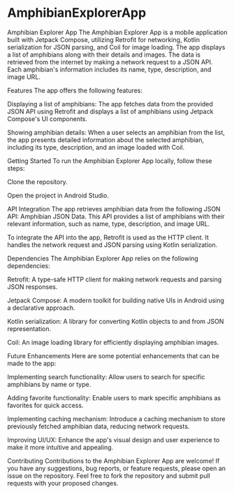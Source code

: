 # AmphibianExplorerApp

Amphibian Explorer App
The Amphibian Explorer App is a mobile application built with Jetpack Compose, utilizing Retrofit for networking, Kotlin serialization for JSON parsing, and Coil for image loading. The app displays a list of amphibians along with their details and images. The data is retrieved from the internet by making a network request to a JSON API. Each amphibian's information includes its name, type, description, and image URL.

Features
The app offers the following features:

Displaying a list of amphibians: The app fetches data from the provided JSON API using Retrofit and displays a list of amphibians using Jetpack Compose's UI components.

Showing amphibian details: When a user selects an amphibian from the list, the app presents detailed information about the selected amphibian, including its type, description, and an image loaded with Coil.

Getting Started
To run the Amphibian Explorer App locally, follow these steps:

Clone the repository.

Open the project in  Android Studio.


API Integration
The app retrieves amphibian data from the following JSON API: Amphibian JSON Data. This API provides a list of amphibians with their relevant information, such as name, type, description, and image URL.

To integrate the API into the app, Retrofit is used as the HTTP client. It handles the network request and JSON parsing using Kotlin serialization.

Dependencies
The Amphibian Explorer App relies on the following dependencies:

Retrofit: A type-safe HTTP client for making network requests and parsing JSON responses.

Jetpack Compose: A modern toolkit for building native UIs in Android using a declarative approach.

Kotlin serialization: A library for converting Kotlin objects to and from JSON representation.

Coil: An image loading library for efficiently displaying amphibian images.

Future Enhancements
Here are some potential enhancements that can be made to the app:

Implementing search functionality: Allow users to search for specific amphibians by name or type.

Adding favorite functionality: Enable users to mark specific amphibians as favorites for quick access.

Implementing caching mechanism: Introduce a caching mechanism to store previously fetched amphibian data, reducing network requests.

Improving UI/UX: Enhance the app's visual design and user experience to make it more intuitive and appealing.

Contributing
Contributions to the Amphibian Explorer App are welcome! If you have any suggestions, bug reports, or feature requests, please open an issue on the repository. Feel free to fork the repository and submit pull requests with your proposed changes.
